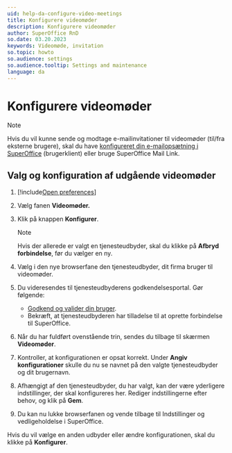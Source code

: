```yaml
---
uid: help-da-configure-video-meetings
title: Konfigurere videomøder
description: Konfigurere videomøder
author: SuperOffice RnD
so.date: 03.20.2023
keywords: Videomøde, invitation
so.topic: howto
so.audience: settings
so.audience.tooltip: Settings and maintenance
language: da
---
```


# Konfigurere videomøder

> [!NOTE]
> Hvis du vil kunne sende og modtage e-mailinvitationer til videomøder (til/fra eksterne brugere), skal du have [konfigureret din e-mailopsætning i SuperOffice][2] (brugerklient) eller bruge SuperOffice Mail Link.

## Valg og konfiguration af udgående videomøder

1. [!include[Open preferences](../includes/open-preferences.md)]

2. Vælg fanen **Videomøder.**

3. Klik på knappen **Konfigurer**.

    > [!NOTE]
    > Hvis der allerede er valgt en tjenesteudbyder, skal du klikke på **Afbryd forbindelse**, før du vælger en ny.

4. Vælg i den nye browserfane den tjenesteudbyder, dit firma bruger til videomøder.

5. Du videresendes til tjenesteudbyderens godkendelsesportal. Gør følgende:

    * [Godkend og valider din bruger][1].
    * Bekræft, at tjenesteudbyderen har tilladelse til at oprette forbindelse til SuperOffice.

6. Når du har fuldført ovenstående trin, sendes du tilbage til skærmen **Videomøder**.

7. Kontroller, at konfigurationen er opsat korrekt. Under **Angiv konfigurationer** skulle du nu se navnet på den valgte tjenesteudbyder og dit brugernavn.

8. Afhængigt af den tjenesteudbyder, du har valgt, kan der være yderligere indstillinger, der skal konfigureres her. Rediger indstillingerne efter behov, og klik på **Gem**.

9. Du kan nu lukke browserfanen og vende tilbage til Indstillinger og vedligeholdelse i SuperOffice.

Hvis du vil vælge en anden udbyder eller ændre konfigurationen, skal du klikke på **Konfigurer**.

<!-- Referenced links -->
[1]: ../../../../video-meeting/index.md
[2]: email-setup-in-superoffice.md

<!-- Referenced images -->
